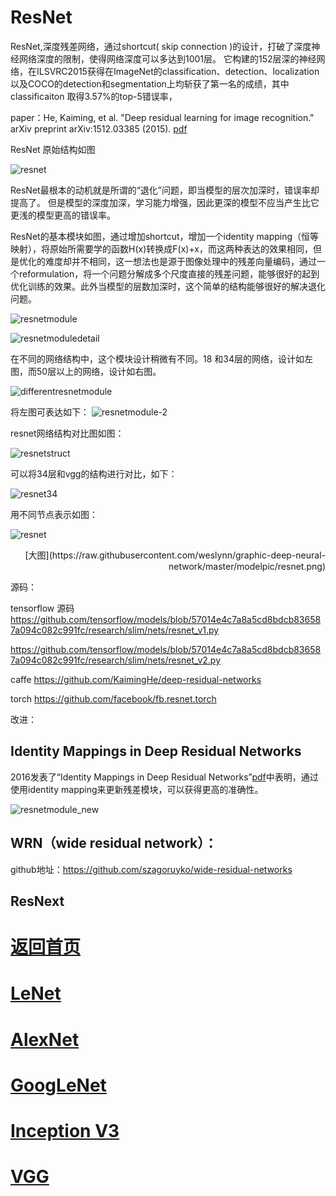 
# ResNet

ResNet,深度残差网络，通过shortcut( skip connection )的设计，打破了深度神经网络深度的限制，使得网络深度可以多达到1001层。
它构建的152层深的神经网络，在ILSVRC2015获得在ImageNet的classification、detection、localization以及COCO的detection和segmentation上均斩获了第一名的成绩，其中classificaiton 取得3.57%的top-5错误率，


paper：He, Kaiming, et al. "Deep residual learning for image recognition." arXiv preprint arXiv:1512.03385 (2015). [pdf](https://arxiv.org/pdf/1512.03385.pdf) 

ResNet 原始结构如图

![resnet](https://github.com/weslynn/graphic-deep-neural-network/blob/master/pic/resnet.png)


ResNet最根本的动机就是所谓的“退化”问题，即当模型的层次加深时，错误率却提高了。 但是模型的深度加深，学习能力增强，因此更深的模型不应当产生比它更浅的模型更高的错误率。


ResNet的基本模块如图，通过增加shortcut，增加一个identity mapping（恒等映射），将原始所需要学的函数H(x)转换成F(x)+x，而这两种表达的效果相同，但是优化的难度却并不相同，这一想法也是源于图像处理中的残差向量编码，通过一个reformulation，将一个问题分解成多个尺度直接的残差问题，能够很好的起到优化训练的效果。此外当模型的层数加深时，这个简单的结构能够很好的解决退化问题。

![resnetmodule](https://github.com/weslynn/graphic-deep-neural-network/blob/master/pic/resnet2.png)

![resnetmoduledetail](https://github.com/weslynn/graphic-deep-neural-network/blob/master/pic/resnetmodule.png)

在不同的网络结构中，这个模块设计稍微有不同。18 和34层的网络，设计如左图，而50层以上的网络，设计如右图。

![differentresnetmodule](https://github.com/weslynn/graphic-deep-neural-network/blob/master/pic/resnet3.jpg)

将左图可表达如下：
![resnetmodule-2](https://github.com/weslynn/graphic-deep-neural-network/blob/master/pic/resnet2.jpg)

resnet网络结构对比图如图：

![resnetstruct](https://github.com/weslynn/graphic-deep-neural-network/blob/master/pic/resnet3.png)

可以将34层和vgg的结构进行对比，如下：

![resnet34](https://github.com/weslynn/graphic-deep-neural-network/blob/master/pic/resnet34.jpg)


用不同节点表示如图：


![resnet](https://github.com/weslynn/graphic-deep-neural-network/blob/master/modelpic/resnet.png)

<p align="right">[大图](https://raw.githubusercontent.com/weslynn/graphic-deep-neural-network/master/modelpic/resnet.png)</p>




源码：

tensorflow 源码 https://github.com/tensorflow/models/blob/57014e4c7a8a5cd8bdcb836587a094c082c991fc/research/slim/nets/resnet_v1.py

https://github.com/tensorflow/models/blob/57014e4c7a8a5cd8bdcb836587a094c082c991fc/research/slim/nets/resnet_v2.py

caffe https://github.com/KaimingHe/deep-residual-networks

torch https://github.com/facebook/fb.resnet.torch






改进：

## Identity Mappings in Deep Residual Networks

2016发表了“Identity Mappings in Deep Residual Networks”[pdf](https://arxiv.org/pdf/1603.05027.pdf)中表明，通过使用identity mapping来更新残差模块，可以获得更高的准确性。

![resnetmodule_new](https://github.com/weslynn/graphic-deep-neural-network/blob/master/pic/resnet_new.png)


## WRN（wide residual network）：

github地址：https://github.com/szagoruyko/wide-residual-networks



## ResNext






# [返回首页](https://github.com/weslynn/graphic-deep-neural-network/) 
# [LeNet](https://github.com/weslynn/graphic-deep-neural-network/blob/master/object%20classification%20%E7%89%A9%E4%BD%93%E5%88%86%E7%B1%BB/LeNet.md)   
# [AlexNet](https://github.com/weslynn/graphic-deep-neural-network/blob/master/object%20classification%20%E7%89%A9%E4%BD%93%E5%88%86%E7%B1%BB/AlexNet.md)                  
# [GoogLeNet](https://github.com/weslynn/graphic-deep-neural-network/blob/master/object%20classification%20%E7%89%A9%E4%BD%93%E5%88%86%E7%B1%BB/GoogLeNet.md)
# [Inception V3](https://github.com/weslynn/graphic-deep-neural-network/blob/master/object%20classification%20%E7%89%A9%E4%BD%93%E5%88%86%E7%B1%BB/InceptionV3.md)
# [VGG](https://github.com/weslynn/graphic-deep-neural-network/blob/master/object%20classification%20%E7%89%A9%E4%BD%93%E5%88%86%E7%B1%BB/VGG.md)